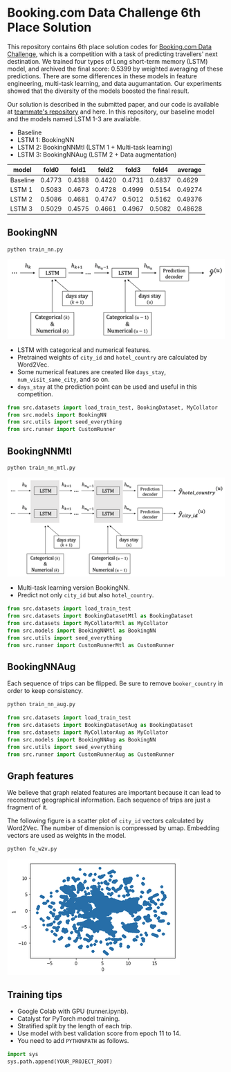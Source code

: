 # Booking.com Data Challenge 6th Place Solution

This repository contains 6th place solution codes for [Booking.com Data Challenge](https://www.bookingchallenge.com/), which is a competition with a task of predicting travellers' next destination.
We trained four types of Long short-term memory (LSTM) model, and archived the final score: 0.5399 by weighted averaging of these predictions.
There are some differences in these models in feature engineering, multi-task learning, and data augumantation.
Our experiments showed that the diversity of the models boosted the final result.

Our solution is described in the submitted paper, and our code is available at [teammate's repository](https://github.com/hakubishin3/booking-challenge-2021) and here. In this repository, our baseline model and the models named LSTM 1-3 are avaliable.

- Baseline
- LSTM 1: BookingNN
- LSTM 2: BookingNNMtl (LSTM 1 + Multi-task learning)
- LSTM 3: BookingNNAug (LSTM 2 + Data augmentation)

| model | fold0 | fold1 | fold2 | fold3 | fold4 | average |
| ---- | ---- | ---- | ---- | ---- | ---- | ---- |
| Baseline | 0.4773 | 0.4388 | 0.4420 | 0.4731 | 0.4837 | 0.4629 |
| LSTM 1 | 0.5083 | 0.4673 | 0.4728 | 0.4999 | 0.5154 | 0.49274 |
| LSTM 2 | 0.5086 | 0.4681 | 0.4747 | 0.5012 | 0.5162 | 0.49376 | 
| LSTM 3 | 0.5029 | 0.4575 | 0.4661 | 0.4967 | 0.5082 | 0.48628 |

## BookingNN

```bash
python train_nn.py
```

![image](docs/booking_nn.png)

- LSTM with categorical and numerical features.
- Pretrained weights of `city_id` and `hotel_country` are calculated by Word2Vec.
- Some numerical features are created like `days_stay`, `num_visit_same_city`, and so on.
- `days_stay` at the prediction point can be used and useful in this competition.

```python
from src.datasets import load_train_test, BookingDataset, MyCollator
from src.models import BookingNN
from src.utils import seed_everything
from src.runner import CustomRunner
```

## BookingNNMtl

```bash
python train_nn_mtl.py
```

![image](docs/booking_nn_mtl.png)

- Multi-task learning version BookingNN.
- Predict not only `city_id` but also `hotel_country`.

```python
from src.datasets import load_train_test
from src.datasets import BookingDatasetMtl as BookingDataset
from src.datasets import MyCollatorMtl as MyCollator
from src.models import BookingNNMtl as BookingNN
from src.utils import seed_everything
from src.runner import CustomRunnerMtl as CustomRunner
```

## BookingNNAug

Each sequence of trips can be flipped. Be sure to remove `booker_country` in order to keep consistency.

```bash
python train_nn_aug.py
```

```python
from src.datasets import load_train_test
from src.datasets import BookingDatasetAug as BookingDataset
from src.datasets import MyCollatorAug as MyCollator
from src.models import BookingNNAug as BookingNN
from src.utils import seed_everything
from src.runner import CustomRunnerAug as CustomRunner
```

## Graph features

We believe that graph related features are important because it can lead to reconstruct geographical information. Each sequence of trips are just a fragment of it.

The following figure is a scatter plot of `city_id` vectors calculated by Word2Vec. The number of dimension is compressed by umap. Embedding vectors are used as weights in the model.

```bash
python fe_w2v.py
```

![image](docs/scatter_city.png)

## Training tips

- Google Colab with GPU (runner.ipynb).
- Catalyst for PyTorch model training.
- Stratified split by the length of each trip.
- Use model with best validation score from epoch 11 to 14.
- You need to add `PYTHONPATH` as follows.

```python
import sys
sys.path.append(YOUR_PROJECT_ROOT)
```
